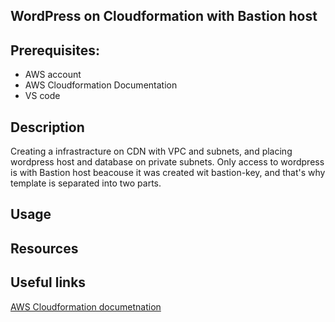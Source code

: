 ## WordPress on Cloudformation with Bastion host


 ## Prerequisites:
   - AWS account
   - AWS Cloudformation Documentation
   - VS code
   
## Description
 Creating a infrastracture on CDN with VPC and subnets, and placing wordpress host and database on private subnets. Only access to wordpress is with Bastion host beacouse it was created wit bastion-key, and that's why template is separated into two parts.
## Usage

## Resources

## Useful links
[AWS Cloudformation documetnation](https://docs.aws.amazon.com/cloudformation/)
